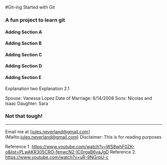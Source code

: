 #Git-ing Started with Git

### A fun project to learn git
#### Adding Section A
#### Adding Section B
#### Adding Section C
#### Adding Section D
#### Adding Section E

Explanation two
Explanation 2.1

Spouse: Vanessa Lopez
Date of Marriage: 6/14/2008
Sons: Nicolas and Isaac
Daughter: Sara

### Not that tough!
---

Email me at [jules.neverland@gmail.com] (Mailto:jules.neverland@gmail.com)
Disclaimer: This is for reading purposes

Reference 1. https://www.youtube.com/watch?v=WS8whF0ZK-o&list=PLwAKR305CRO-fenwcN2-IC0rgaB6vaJgD
Reference 2. https://www.youtube.com/watch?v=uR-9NGrpU-c